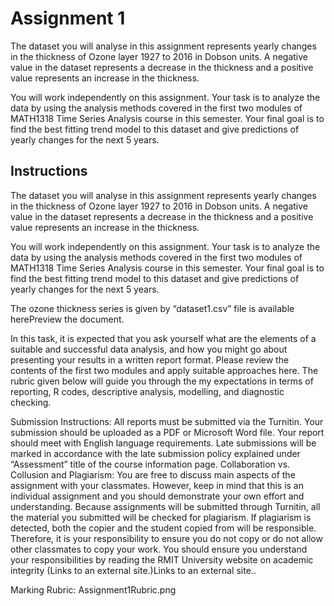 # Assignment 1

The dataset you will analyse in this assignment represents yearly changes in the thickness of Ozone layer 1927 to 2016 in Dobson units. A negative value in the dataset represents a decrease in the thickness and a positive value represents an increase in the thickness.

You will work independently on this assignment. Your task is to analyze the data by using the analysis methods covered in the first two modules of MATH1318 Time Series Analysis course in this semester. Your final goal is to find the best fitting trend model to this dataset and give predictions of yearly changes for the next 5 years.

## Instructions
The dataset you will analyse in this assignment represents yearly changes in the thickness of Ozone layer 1927 to 2016 in Dobson units. A negative value in the dataset represents a decrease in the thickness and a positive value represents an increase in the thickness.

You will work independently on this assignment. Your task is to analyze the data by using the analysis methods covered in the first two modules of MATH1318 Time Series Analysis course in this semester. Your final goal is to find the best fitting trend model to this dataset and give predictions of yearly changes for the next 5 years.

The ozone thickness series is given by “dataset1.csv” file is available herePreview the document.

In this task, it is expected that you ask yourself what are the elements of a suitable and successful data analysis, and how you might go about presenting your results in a written report format. Please review the contents of the first two modules and apply suitable approaches here. The rubric given below will guide you through the my expectations in terms of reporting, R codes, descriptive analysis, modelling, and diagnostic checking.

Submission Instructions:
All reports must be submitted via the Turnitin.
Your submission should be uploaded as a PDF or Microsoft Word file.
Your report should meet with English language requirements.
Late submissions will be marked in accordance with the late submission policy explained under “Assessment” title of the course information page.
Collaboration vs. Collusion and Plagiarism:
You are free to discuss main aspects of the assignment with your classmates. However, keep in mind that this is an individual assignment and you should demonstrate your own effort and understanding. Because assignments will be submitted through Turnitin, all the material you submitted will be checked for plagiarism. If plagiarism is detected, both the copier and the student copied from will be responsible. Therefore, it is your responsibility to ensure you do not copy or do not allow other classmates to copy your work. You should ensure you understand your responsibilities by reading the RMIT University website on academic integrity (Links to an external site.)Links to an external site..

Marking Rubric:
Assignment1Rubric.png
